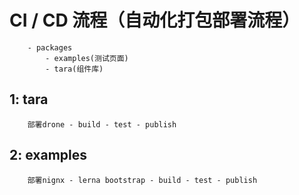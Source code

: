 # CI / CD 流程（自动化打包部署流程）

```pre
    - packages 
        - examples(测试页面)
        - tara(组件库)
```

## 1: tara 

```pre
    部署drone - build - test - publish
```

## 2: examples

```pre
    部署nignx - lerna bootstrap - build - test - publish
```